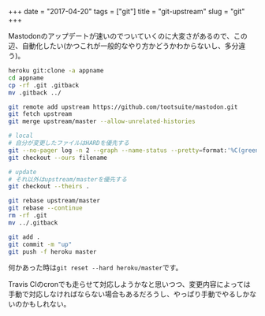 +++
date = "2017-04-20"
tags = ["git"]
title = "git-upstream"
slug = "git"
+++

Mastodonのアップデートが速いのでついていくのに大変さがあるので、この辺、自動化したい(かつこれが一般的なやり方かどうかわからないし、多分違う)。

```bash
heroku git:clone -a appname
cd appname
cp -rf .git .gitback
mv .gitback ../

git remote add upstream https://github.com/tootsuite/mastodon.git
git fetch upstream
git merge upstream/master --allow-unrelated-histories

# local
# 自分が変更したファイルはHARDを優先する
git --no-pager log -n 2 --graph --name-status --pretty=format:'%C(green)%an' --author=$USER | tr -d '	' | cut -d ' ' -f 2|grep -v "|$USRR"
git checkout --ours filename

# update
# それ以外はupstream/masterを優先する
git checkout --theirs .

git rebase upstream/master
git rebase --continue
rm -rf .git
mv ../.gitback

git add .
git commit -m "up"
git push -f heroku master
```

何かあった時は`git reset --hard heroku/master`です。

Travis CIのcronでも走らせて対応しようかなと思いつつ、変更内容によっては手動で対応しなければならない場合もあるだろうし、やっぱり手動でやるしかないのかもしれない。
	  

